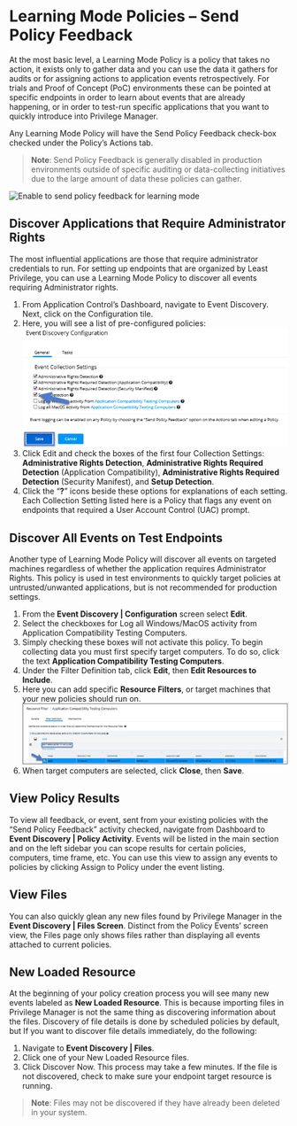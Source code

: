 [title]: # (Learning Mode Policies - Send Policy Feedback)
[tags]: # (Application Control,Event Discovery,Learning Mode,Policy Feedback)
[priority]: # (4001)
# Learning Mode Policies – Send Policy Feedback

At the most basic level, a Learning Mode Policy is a policy that takes no action, it exists only to gather data and you can use the data it gathers for audits or for assigning actions to application events retrospectively. For trials and Proof of Concept (PoC) environments these can be pointed at specific endpoints in order to learn about events that are already happening, or in order to test-run specific applications that you want to quickly introduce into Privilege Manager.

Any Learning Mode Policy will have the Send Policy Feedback check-box checked under the Policy’s Actions tab.

>**Note**:
>Send Policy Feedback is generally disabled in production environments outside of specific auditing or data-collecting initiatives due to the large amount of data these policies can gather.

![Enable to send policy feedback for learning mode](images/discovery/send_policy_feeback.png)

## Discover Applications that Require Administrator Rights

The most influential applications are those that require administrator credentials to run. For setting up endpoints that are organized by Least Privilege, you can use a Learning Mode Policy to discover all events requiring Administrator rights.

1. From Application Control’s Dashboard, navigate to Event Discovery. Next, click on the Configuration tile.
1. Here, you will see a list of pre-configured policies:
   ![Event Discovery Configuration](images/discovery/cfg_event_collection_settings.png)
1. Click Edit and check the boxes of the first four Collection Settings: __Administrative Rights Detection__, __Administrative Rights Required Detection__ (Application Compatibility), __Administrative Rights Required Detection__ (Security Manifest), and __Setup Detection__.
1. Click the “__?__” icons beside these options for explanations of each setting. Each Collection Setting listed here is a Policy that flags any event on endpoints that required a User Account Control (UAC) prompt.

## Discover All Events on Test Endpoints

Another type of Learning Mode Policy will discover all events on targeted machines regardless of whether the application requires Administrator Rights. This policy is used in test environments to quickly target policies at untrusted/unwanted applications, but is not recommended for production settings.

1. From the __Event Discovery | Configuration__ screen select __Edit__.
1. Select the checkboxes for Log all Windows/MacOS activity from Application Compatibility Testing Computers.
1. Simply checking these boxes will not activate this policy. To begin collecting data you must first specify target computers. To do so, click the text __Application Compatibility Testing Computers__.
1. Under the Filter Definition tab, click __Edit__, then __Edit Resources to Include__.
1. Here you can add specific __Resource Filters__, or target machines that your new policies should run on.
   ![Selecting Application Compatibility Testing systems](images/discovery/cfg_app_compat_systems.png)
1. When target computers are selected, click __Close__, then __Save__.

## View Policy Results

To view all feedback, or event, sent from your existing policies with the “Send Policy Feedback” activity checked, navigate from Dashboard to __Event Discovery | Policy Activity__. Events will be listed in the main section and on the left sidebar you can scope results for certain policies, computers, time frame, etc. You can use this view to assign any events to policies by clicking Assign to Policy under the event listing.

<!-- TODO: New UI based image-->

## View Files
You can also quickly glean any new files found by Privilege Manager in the __Event Discovery | Files Screen__. Distinct from the Policy Events’ screen view, the Files page only shows files rather than displaying all events attached to current policies.

<!-- TODO: New UI based image-->

## New Loaded Resource

<User-added image>

At the beginning of your policy creation process you will see many new events labeled as __New Loaded Resource__. This is because importing files in Privilege Manager is not the same thing as discovering information about the files. Discovery of file details is done by scheduled policies by default, but If you want to discover file details immediately, do the following:

1. Navigate to __Event Discovery | Files__.
1. Click one of your New Loaded Resource files.
1. Click Discover Now. This process may take a few minutes. If the file is not discovered, check to make sure your endpoint target resource is running. 

>**Note**:
>Files may not be discovered if they have already been deleted in your system.

<!-- TODO: New UI based image-->
